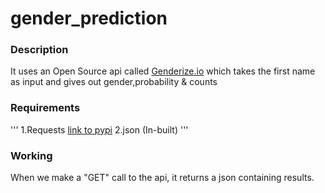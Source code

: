 # gender_prediction

### Description 
  It uses an Open Source api called [Genderize.io](https://genderize.io/) which takes the first name as input and gives out gender,probability & counts
  
### Requirements
'''
1.Requests [link to pypi](https://pypi.org/project/requests/)
2.json (In-built)
'''
### Working
When we make a "GET" call to the api, it returns a json containing results. 
